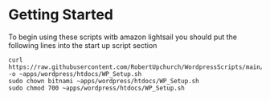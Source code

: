 # Getting Started

To begin using these scripts witb amazon lightsail you should put the following lines into the start up script section

```
curl https://raw.githubusercontent.com/RobertUpchurch/WordpressScripts/main/WP_Setup.sh -o ~apps/wordpress/htdocs/WP_Setup.sh
sudo chown bitnami ~apps/wordpress/htdocs/WP_Setup.sh
sudo chmod 700 ~apps/wordpress/htdocs/WP_Setup.sh
```